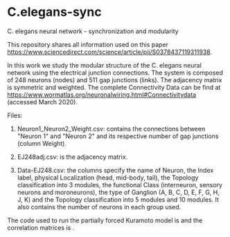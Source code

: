 # C.elegans-sync
C. elegans neural network - synchronization and modularity

This repository shares all information used on this paper https://www.sciencedirect.com/science/article/pii/S0378437119311938.

In this work we study the modular structure of the C. elegans neural network using the electrical junction connections. The system is composed of 248 neurons (nodes) and 511 gap junctions (links). The adjacency matrix is symmetric and weighted. The complete Connectivity Data can be find at https://www.wormatlas.org/neuronalwiring.html#Connectivitydata (accessed March 2020).

Files:

1) Neuron1_Neuron2_Weight.csv: contains the connections between "Neuron 1" and "Neuron 2" and its respective number of gap junctions (column Weight). 

2) EJ248adj.csv: is the adjacency matrix.

3) Data-EJ248.csv: the columns specify the name of Neuron, the Index label, physical Localization	(head, mid-body, tail), the Topology classification into 3 modules, the functional Class	(interneuron, sensory neurons and moroneurons), the type of Ganglion (A, B, C, D, E, F, G, H, J, K) and the Topology classification into 5 modules and 10 modules. It also contains the number of neurons in each group used.

The code used to run the partially forced Kuramoto model is and the correlation matrices is .
